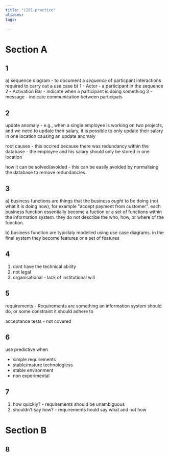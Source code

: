 ```yaml
---
title: "i201-practice"
aliases: 
tags: 

---
```


# Section A
## 1
a) sequence diagram - to document a *sequence* of particpant interactions required to carry out a use case
b) 
1 - Actor - a participant in the sequence
2 - Activation Bar - indicate when a participant is doing something
3 - message - indicate communication between participats

## 2
update anomaly - e.g., when a single employee is working on two projects, and we need to update their salary, it is possible to only update their salary in one location causing an update anomaly

root causes - this occired because there was redundancy within the database - the employee and his salary should only be stored in one location

how it can be solved/avoided - this can be easily avoided by normalising the database to remove redundancies.

## 3
a) business functions are things that the business *ought* to be doing (not what it is doing now), for example "accept payment from customer". each business function essentially become a fuction or a set of functions within the information system. they do not describe the who, how, or where of the function.

b) business function are typiclaly modelled using use case diagrams. in the final system they become features or a set of features

## 4
1) dont have the technical ability
2) not legal
3) organisational - lack of institutional will

## 5
requirements - Requirements are something an information system should do, or some constraint it should adhere to

acceptance tests - not covered

## 6
use predictive when
- simple requirements
- stable/mature technologiess
- stable environment
- non experimental

## 7
1) how quickly? - requirements should be unambiguous
2) shouldn't say how? - requirements hould say what and not how

# Section B
## 8
 